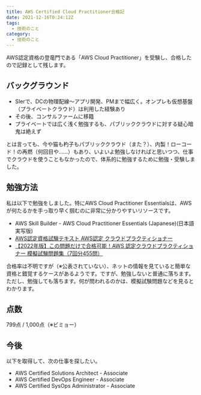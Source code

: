 ```yaml
---
title: AWS Certified Cloud Practitioner合格記
date: 2021-12-16T0:24:12Z
tags:
  - 技術のこと
category:
  - 技術のこと
---
```


AWS認定資格の登竜門である「AWS Cloud Practitioner」を受験し、合格したので記録として残します。

<!--more-->

## バックグラウンド

- SIerで、DCの物理配線〜アプリ開発、PMまで幅広く。オンプレも仮想基盤（プライベートクラウド）は利用した経験あり
- その後、コンサルファームに移籍
- プライベートでは広く浅く勉強するも、パブリッククラウドに対する疑心暗鬼は絶えず

とは言っても、今や猫も杓子もパブリッククラウド（また？）、内製！ローコード！の再燃（何回目や……）もあり、いよいよ勉強しなければと思いつつ、仕事でクラウドを使うこともなかったので、体系的に勉強するために勉強・受験しました。

## 勉強方法

私は以下で勉強をしました。特にAWS Cloud Practitioner Essentialsは、AWSが何たるかを手っ取り早く掴むのに非常に分かりやすいリソースです。

- AWS Skill Builder - AWS Cloud Practitioner Essentials (Japanese)(日本語実写版)
- [AWS認定資格試験テキスト AWS認定 クラウドプラクティショナー](https://www.amazon.co.jp/dp/4797397403)
- [【2022年版】この問題だけで合格可能！AWS 認定クラウドプラクティショナー 模擬試験問題集（7回分455問）](https://www.udemy.com/course/aws-4260/)

合格率は不明ですが（※公表されていない）、ネットの情報を見ていると簡単な資格と錯覚するケースがあるようです。ですが、勉強しないと普通に落ちます。ただし、勉強しても落ちます。何が問われるのかは、模擬試験問題などを見るとわかります。

## 点数

799点 / 1,000点（※ビミョー）

## 今後

以下を取得して、次の仕事を探したい。

- AWS Certified Solutions Architect - Associate
- AWS Certified DevOps Engineer - Associate
- AWS Certified SysOps Administrator - Associate
